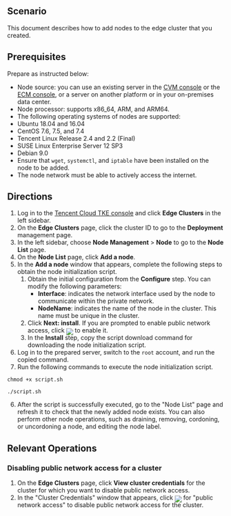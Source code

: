 ## Scenario
This document describes how to add nodes to the edge cluster that you created.


## Prerequisites
Prepare as instructed below:
- Node source: you can use an existing server in the [CVM console](https://console.cloud.tencent.com/cvm) or the [ECM console](https://console.cloud.tencent.com/ecm/instance), or a server on another platform or in your on-premises data center.
- Node processor: supports x86_64, ARM, and ARM64.
- The following operating systems of nodes are supported:
 - Ubuntu 18.04 and 16.04
 - CentOS 7.6, 7.5, and 7.4
 - Tencent Linux Release 2.4 and 2.2 (Final)
 - SUSE Linux Enterprise Server 12 SP3
 - Debian 9.0
- Ensure that `wget`, `systemctl`, and `iptable` have been installed on the node to be added.
- The node network must be able to actively access the internet.

## Directions
1. Log in to the [Tencent Cloud TKE console](https://console.cloud.tencent.com/tke2) and click **Edge Clusters** in the left sidebar.
2. On the **Edge Clusters** page, click the cluster ID to go to the **Deployment** management page.
3. In the left sidebar, choose **Node Management** > **Node** to go to the **Node List** page.
4. On the **Node List** page, click **Add a node**.
5. In the **Add a node** window that appears, complete the following steps to obtain the node initialization script.
   1. Obtain the initial configuration from the **Configure** step. You can modify the following parameters:
      - **Interface**: indicates the network interface used by the node to communicate within the private network.
      - **NodeName**: indicates the name of the node in the cluster. This name must be unique in the cluster.
   2. Click **Next: install**. If you are prompted to enable public network access, click <img src="https://main.qcloudimg.com/raw/fd1ae3941057881ca71bcf8b2874b510.png" style="margin:-6px 0px"> to enable it.
   3. In the **Install** step, copy the script download command for downloading the node initialization script.
4. Log in to the prepared server, switch to the `root` account, and run the copied command.
5. Run the following commands to execute the node initialization script.
```
chmod +x script.sh
```
```
./script.sh
```
6. After the script is successfully executed, go to the "Node List" page and refresh it to check that the newly added node exists.
You can also perform other node operations, such as draining, removing, cordoning, or uncordoning a node, and editing the node label.

## Relevant Operations
<span id="OpenExtranetAccess"></span>

### Disabling public network access for a cluster

1. On the **Edge Clusters** page, click **View cluster credentials** for the cluster for which you want to disable public network access.
2. In the "Cluster Credentials" window that appears, click <img src="https://main.qcloudimg.com/raw/84c11b68fbbd46c46c2cae68d45baee2.png" style="margin:-6px 0px"> for "public network access" to disable public network access for the cluster.
